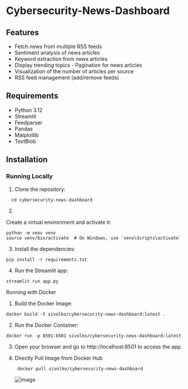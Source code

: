 # Cybersecurity-News-Dashboard

## Features 

- Fetch news from multiple RSS feeds 
- Sentiment analysis of news articles 
- Keyword extraction from news articles 
- Display trending topics - Pagination for news articles 
- Visualization of the number of articles per source 
- RSS feed management (add/remove feeds)

## Requirements

 - Python 3.12 
 - Streamlit 
 - Feedparser 
 - Pandas 
 - Matplotlib 
 - TextBlob


## Installation 

### Running Locally

1. Clone the repository: 

``` git clone https://github.com/sivolko/cybersecurity-news-dashboard.git 
  cd cybersecurity-news-dashboard
 ``` 
2. 

Create a virtual environment and activate it:
```
python -m venv venv
source venv/bin/activate  # On Windows, use `venv\Scripts\activate`

```

3. Install the dependencies:

```
pip install -r requirements.txt
```

4. Run the Streamlit app:

```
streamlit run app.py
```

Running with Docker 

1. Build the Docker Image:
```
docker build -t sivolko/cybersecurity-news-dashboard:latest .
```
2. Run the Docker Container:
```
docker run -p 8501:8501 sivolko/cybersecurity-news-dashboard:latest

```
3. Open your browser and go to http://localhost:8501 to access the app.

4. Directly Pull Image from Docker Hub
   ```
    docker pull sivolko/cybersecurity-news-dashboard
   ```
   ![image](https://github.com/user-attachments/assets/44057396-1c3a-425d-a772-202861ef8460)
